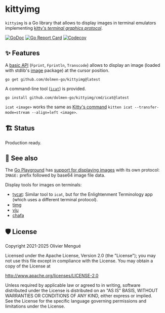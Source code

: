 # kittyimg

`kittyimg` is a Go library that allows to display images in terminal emulators implementing [kitty's *terminal graphics protocol*](https://sw.kovidgoyal.net/kitty/graphics-protocol.html).

[![GoDoc](https://img.shields.io/badge/godoc-reference-blue.svg)](https://pkg.go.dev/github.com/dolmen-go/kittyimg)
[![Go Report Card](https://goreportcard.com/badge/github.com/dolmen-go/kittyimg)](https://goreportcard.com/report/github.com/dolmen-go/kittyimg)
[![Codecov](https://img.shields.io/codecov/c/github/dolmen-go/kittyimg/master.svg)](https://codecov.io/gh/dolmen-go/kittyimg/branch/master)

## ✨ Features

A [basic API](https://pkg.go.dev/github.com/dolmen-go/kittyimg) (`Fprint`, `Fprintln`, `Transcode`) allows to display an image (loaded with stdlib's [image](https://pkg.go.dev/image) package) at the cursor position.

```
go get github.com/dolmen-go/kittyimg@latest
```

A command-line tool ([`icat`](https://pkg.go.dev/github.com/dolmen-go/kittyimg/cmd/icat)) is provided.

```
go install github.com/dolmen-go/kittyimg/cmd/icat@latest
```

`icat <image>` works the same as [Kitty's command](https://sw.kovidgoyal.net/kitty/kittens/icat/) `kitten icat --transfer-mode=stream --align=left <image>`.

## 🏗️ Status

Production ready.

## 🔄 See also

The [Go Playground](https://go.dev/play) has [support for displaying images](https://play.golang.org/p/LXmxkAV0z_M) with its own protocol: `IMAGE:` prefix followed by base64 image file data.

Display tools for images on terminals:
* [tycat](https://git.enlightenment.org/apps/terminology.git/tree/src/bin/tycat.c):
Similar tool to `icat`, but for the Enlightenment Terminology app (which uses a different terminal protocol).
* [timg](https://github.com/hzeller/timg)
* [viu](https://github.com/atanunq/viu)
* [chafa](https://hpjansson.org/chafa/)

## 🛡️ License

Copyright 2021-2025 Olivier Mengué

Licensed under the Apache License, Version 2.0 (the "License");
you may not use this file except in compliance with the License.
You may obtain a copy of the License at

   http://www.apache.org/licenses/LICENSE-2.0

Unless required by applicable law or agreed to in writing, software
distributed under the License is distributed on an "AS IS" BASIS,
WITHOUT WARRANTIES OR CONDITIONS OF ANY KIND, either express or implied.
See the License for the specific language governing permissions and
limitations under the License.
